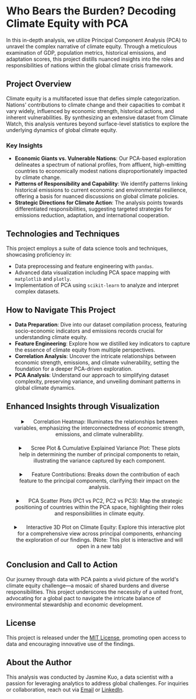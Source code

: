 # Who Bears the Burden? Decoding Climate Equity with PCA

In this in-depth analysis, we utilize Principal Component Analysis (PCA) to unravel the complex narrative of climate equity. Through a meticulous examination of GDP, population metrics, historical emissions, and adaptation scores, this project distills nuanced insights into the roles and responsibilities of nations within the global climate crisis framework. 

## Project Overview

Climate equity is a multifaceted issue that defies simple categorization. Nations' contributions to climate change and their capacities to combat it vary widely, influenced by economic strength, historical actions, and inherent vulnerabilities. By synthesizing an extensive dataset from Climate Watch, this analysis ventures beyond surface-level statistics to explore the underlying dynamics of global climate equity.

### Key Insights

- **Economic Giants vs. Vulnerable Nations**: Our PCA-based exploration delineates a spectrum of national profiles, from affluent, high-emitting countries to economically modest nations disproportionately impacted by climate change.
- **Patterns of Responsibility and Capability**: We identify patterns linking historical emissions to current economic and environmental resilience, offering a basis for nuanced discussions on global climate policies.
- **Strategic Directions for Climate Action**: The analysis points towards differentiated responsibilities, suggesting targeted strategies for emissions reduction, adaptation, and international cooperation.

## Technologies and Techniques

This project employs a suite of data science tools and techniques, showcasing proficiency in:
- Data preprocessing and feature engineering with `pandas`.
- Advanced data visualization including PCA space mapping with `matplotlib` and `plotly`.
- Implementation of PCA using `scikit-learn` to analyze and interpret complex datasets.

## How to Navigate This Project

- **Data Preparation**: Dive into our dataset compilation process, featuring socio-economic indicators and emissions records crucial for understanding climate equity.
- **Feature Engineering**: Explore how we distilled key indicators to capture the essence of climate equity from multiple perspectives.
- **Correlation Analysis**:  Uncover the intricate relationships between economic strength, emissions, and climate vulnerability, setting the foundation for a deeper PCA-driven exploration.
- **PCA Analysis**: Understand our approach to simplifying dataset complexity, preserving variance, and unveiling dominant patterns in global climate dynamics.

## Enhanced Insights through Visualization

<details style="text-align: center; margin: 20px;">
  <summary>&emsp; Correlation Heatmap: Illuminates the relationships between variables, emphasizing the interconnectedness of economic strength, emissions, and climate vulnerability.</summary>

  <p align="center">
    <img src="https://jasminekuo.github.io/Climate-Equity-PCA-Analysis/Plots/correlation_heatmap.png" alt="Correlation Heatmap" width="800">
  </p>

</details>

<details style="text-align: center; margin: 20px;">
  <summary>&emsp; Scree Plot & Cumulative Explained Variance Plot: These plots help in determining the number of principal components to retain, illustrating the variance captured by each component.</summary>
  
  <p align="center">
    <img src="https://jasminekuo.github.io/Climate-Equity-PCA-Analysis/Plots/scree_plot.png" alt="Scree Plot" width="800">
    <img src="https://jasminekuo.github.io/Climate-Equity-PCA-Analysis/Plots/cumulative_explained_variance_plot.png" alt="Cumulative Explained Variance Plot" width="800">
  </p>
</details>

<details style="text-align: center; margin: 20px;">
  <summary>&emsp; Feature Contributions: Breaks down the contribution of each feature to the principal components, clarifying their impact on the analysis.</summary>

  <p align="center">
    <img src="https://jasminekuo.github.io/Climate-Equity-PCA-Analysis/Plots/feature_contributions.png" alt="Feature Contributions" width="1000">
  </p>
</details>

<details style="text-align: center; margin: 20px;">
  <summary>&emsp; PCA Scatter Plots (PC1 vs PC2, PC2 vs PC3): Map the strategic positioning of countries within the PCA space, highlighting their roles and responsibilities in climate equity.</summary>
  
  <p align="center">
    <img src="https://jasminekuo.github.io/Climate-Equity-PCA-Analysis/Plots/pc1_pc2.png" alt="PC1 vs PC2" width="400">
    <img src="https://jasminekuo.github.io/Climate-Equity-PCA-Analysis/Plots/pc2_pc3.png" alt="PC2 vs PC3" width="400">
  </p>
</details>

<details style="text-align: center; margin: 20px;">
  <summary>&emsp; Interactive 3D Plot on Climate Equity: Explore this interactive plot for a comprehensive view across principal components, enhancing the exploration of our findings. (Note: This plot is interactive and will open in a new tab)</summary>

  <p align="center">
    <a href="https://jasminekuo.github.io/Climate-Equity-PCA-Analysis//Plots/pca_3d.html">
      <img src="https://jasminekuo.github.io/Climate-Equity-PCA-Analysis/Plots/pca_3d.png" alt="Interactive 3D Plot on Climate Equity" width="600">
    </a>
  </p>
</details>

## Conclusion and Call to Action

Our journey through data with PCA paints a vivid picture of the world's climate equity challenge—a mosaic of shared burdens and diverse responsibilities. This project underscores the necessity of a united front, advocating for a global pact to navigate the intricate balance of environmental stewardship and economic development.

## License

This project is released under the [MIT License](LICENSE), promoting open access to data and encouraging innovative use of the findings.

## About the Author

This analysis was conducted by Jasmine Kuo, a data scientist with a passion for leveraging analytics to address global challenges. For inquiries or collaboration, reach out via [Email](mailto:ik2437@nyu.edu) or [LinkedIn](https://www.linkedin.com/in/jasmineejkuo/).
